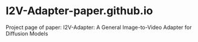 # I2V-Adapter-paper.github.io
Project page of paper: I2V-Adapter: A General Image-to-Video Adapter for Diffusion Models
